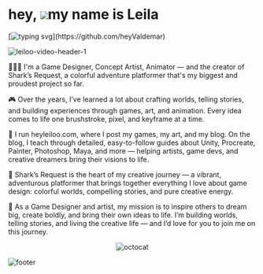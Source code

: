 hey, ![](https://user-images.githubusercontent.com/18350557/176309783-0785949b-9127-417c-8b55-ab5a4333674e.gif)my name is Leila
=========================================================================================================================================

[![typing svg](https://readme-typing-svg.demolab.com?font=Fira+Code&duration=5000&pause=1000&color=FF0080&width=435&lines=But+my+friends+call+me+Leiloo.)](https://github.com/heyValdemar)

![leiloo-video-header-1](https://github.com/user-attachments/assets/6c615947-2b8f-4832-8e40-677c9cbd49cd)

👩🏻‍💻 I'm a Game Designer, Concept Artist, Animator — and the creator of Shark’s Request, a colorful adventure platformer that's my biggest and proudest project so far.

🎮 Over the years, I’ve learned a lot about crafting worlds, telling stories, and building experiences through games, art, and animation. Every idea comes to life one brushstroke, pixel, and keyframe at a time.

🌟 I run heyleiloo.com, where I post my games, my art, and my blog. On the blog, I teach through detailed, easy-to-follow guides about Unity, Procreate, Painter, Photoshop, Maya, and more — helping artists, game devs, and creative dreamers bring their visions to life.

🦈 Shark’s Request is the heart of my creative journey — a vibrant, adventurous platformer that brings together everything I love about game design: colorful worlds, compelling stories, and pure creative energy.

💖 As a Game Designer and artist, my mission is to inspire others to dream big, create boldly, and bring their own ideas to life. I’m building worlds, telling stories, and living the creative life — and I’d love for you to join me on this journey.

<div align="center">

![octocat](https://user-images.githubusercontent.com/111376305/210880888-75f8bf8d-8fe6-444b-93a6-3ce422b02a3d.gif)

</div>

![footer](https://user-images.githubusercontent.com/111376305/210880871-a53f51da-7b7d-4128-91f4-1c7f3c890fcc.svg)
